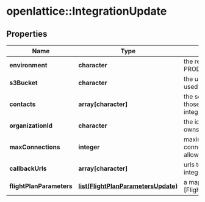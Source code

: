 # openlattice::IntegrationUpdate

## Properties
Name | Type | Description | Notes
------------ | ------------- | ------------- | -------------
**environment** | **character** | the retrofit environment (e.g. PROD_INTEGRATION, LOCAL) | [optional] 
**s3Bucket** | **character** | the url of the s3bucket to be used | [optional] 
**contacts** | **array[character]** | the set of email addresses of those responsible for the integration | [optional] 
**organizationId** | **character** | the id of the organization that owns the integration | [optional] 
**maxConnections** | **integer** | maximum number of connections to postgres allowed for this integration | [optional] 
**callbackUrls** | **array[character]** | urls to receive a POST when integration has completed | [optional] 
**flightPlanParameters** | [**list(FlightPlanParametersUpdate)**](FlightPlanParametersUpdate.md) | a map from [Flight] name to [FlightPlanParametersUpdate] | [optional] 


